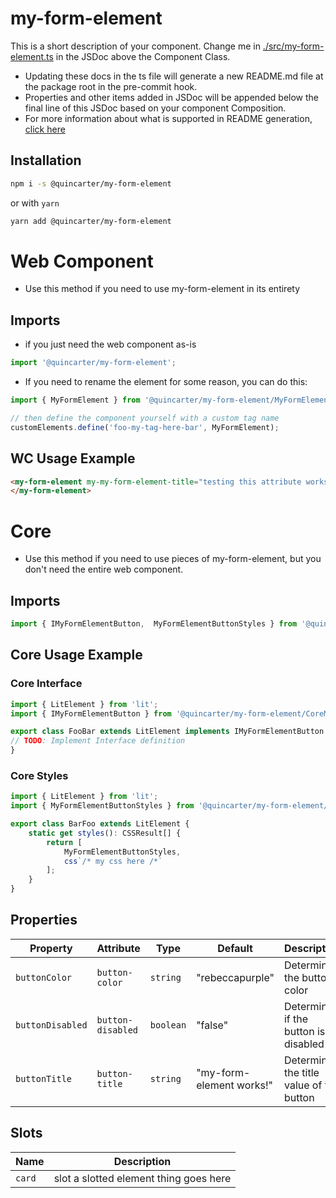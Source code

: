 # my-form-element

This is a short description of your component. Change me in [./src/my-form-element.ts](./src/my-form-element.ts#L6-42) in the JSDoc above the Component Class.

* Updating these docs in the ts file will generate a new README.md file at the package root in the pre-commit hook.
* Properties and other items added in JSDoc will be appended below the final line of this JSDoc based on your component Composition.
* For more information about what is supported in README generation, [click here](https://github.com/runem/web-component-analyzer)

## Installation
```bash
npm i -s @quincarter/my-form-element
```
or with `yarn`
```bash
yarn add @quincarter/my-form-element
```

# Web Component
* Use this method if you need to use my-form-element in its entirety
## Imports
* if you just need the web component as-is
```javascript
import '@quincarter/my-form-element';
```
* If you need to rename the element for some reason, you can do this:
```javascript
import { MyFormElement } from '@quincarter/my-form-element/MyFormElement';

// then define the component yourself with a custom tag name
customElements.define('foo-my-tag-here-bar', MyFormElement);
```

## WC Usage Example
```html
<my-form-element my-my-form-element-title="testing this attribute works">
</my-form-element>
```

# Core
* Use this method if you need to use pieces of my-form-element, but you don't need the entire web component.
## Imports
```typescript
import { IMyFormElementButton,  MyFormElementButtonStyles } from '@quincarter/my-form-element/CoreMyFormElement';
```

## Core Usage Example
### Core Interface
```typescript
import { LitElement } from 'lit';
import { IMyFormElementButton } from '@quincarter/my-form-element/CoreMyFormElement';

export class FooBar extends LitElement implements IMyFormElementButton {
// TODO: Implement Interface definition
}
```

### Core Styles
```typescript
import { LitElement } from 'lit';
import { MyFormElementButtonStyles } from '@quincarter/my-form-element/CoreMyFormElement';

export class BarFoo extends LitElement {
    static get styles(): CSSResult[] {
        return [
            MyFormElementButtonStyles,
            css`/* my css here /*`
        ];
    }
}
```

## Properties

| Property         | Attribute         | Type      | Default                  | Description                              |
|------------------|-------------------|-----------|--------------------------|------------------------------------------|
| `buttonColor`    | `button-color`    | `string`  | "rebeccapurple"          | Determines the button color              |
| `buttonDisabled` | `button-disabled` | `boolean` | "false"                  | Determines if the button is disabled     |
| `buttonTitle`    | `button-title`    | `string`  | "my-form-element works!" | Determines the title value of the button |

## Slots

| Name   | Description                            |
|--------|----------------------------------------|
| `card` | slot a slotted element thing goes here |
